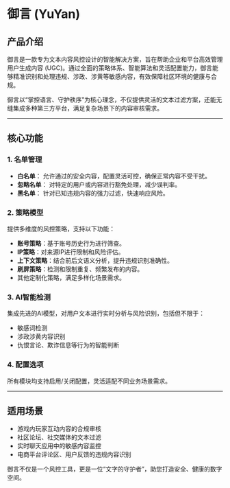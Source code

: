 # 御言 (YuYan)

## 产品介绍
御言是一款专为文本内容风控设计的智能解决方案，旨在帮助企业和平台高效管理用户生成内容 (UGC)。通过全面的策略体系、智能算法和灵活配置能力，御言能够精准识别和处理违规、涉政、涉黄等敏感内容，有效保障社区环境的健康与合规。

御言以“掌控语言、守护秩序”为核心理念，不仅提供灵活的文本过滤方案，还能无缝集成多种第三方平台，满足复杂场景下的内容审核需求。

---

## 核心功能

### 1. **名单管理**
- **白名单**：
  允许通过的安全内容，配置灵活可控，确保正常内容不受干扰。
- **忽略名单**：
  对特定的用户或内容进行豁免处理，减少误判率。
- **黑名单**：
  针对已知违规内容的强力过滤，快速响应风险。

### 2. **策略模型**
提供多维度的风控策略，支持以下功能：
- **账号策略**：基于账号历史行为进行筛查。
- **IP策略**：对来源IP进行限制和风险评估。
- **上下文策略**：结合前后文语义分析，提升违规识别准确性。
- **刷屏策略**：检测和限制重复、频繁发布的内容。
- 其他定制化策略，满足多样化场景需求。

### 3. **AI智能检测**
集成先进的AI模型，对用户文本进行实时分析与风险识别，包括但不限于：
- 敏感词检测
- 涉政涉黄内容识别
- 仇恨言论、欺诈信息等行为的智能判断

### 4. **配置选项**
所有模块均支持启用/关闭配置，灵活适配不同业务场景需求。

---

## 适用场景
- 游戏内玩家互动内容的合规审核
- 社区论坛、社交媒体的文本过滤
- 实时聊天应用中的敏感内容监控
- 电商平台评论区、用户反馈的违规内容识别

御言不仅是一个风控工具，更是一位“文字的守护者”，助您打造安全、健康的数字空间。

